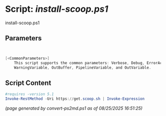 Script: *install-scoop.ps1*
========================

install-scoop.ps1 


Parameters
----------
```powershell


[<CommonParameters>]
    This script supports the common parameters: Verbose, Debug, ErrorAction, ErrorVariable, WarningAction, 
    WarningVariable, OutBuffer, PipelineVariable, and OutVariable.
```

Script Content
--------------
```powershell
#requires -version 5.1
Invoke-RestMethod -Uri https://get.scoop.sh | Invoke-Expression
```

*(page generated by convert-ps2md.ps1 as of 08/25/2025 16:51:25)*
